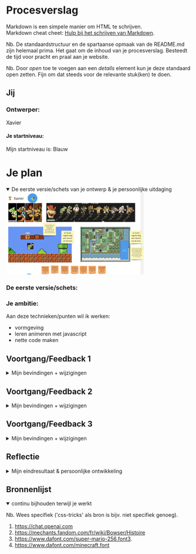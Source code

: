 # Procesverslag

Markdown is een simpele manier om HTML te schrijven.  
Markdown cheat cheet: [Hulp bij het schrijven van Markdown](https://github.com/adam-p/markdown-here/wiki/Markdown-Cheatsheet).

Nb. De standaardstructuur en de spartaanse opmaak van de README.md zijn helemaal prima. Het gaat om de inhoud van je procesverslag. Besteedt de tijd voor pracht en praal aan je website.

Nb. Door _open_ toe te voegen aan een _details_ element kun je deze standaard open zetten. Fijn om dat steeds voor de relevante stuk(ken) te doen.

## Jij

### Ontwerper:

Xavier 

#### Je startniveau:

Mijn startniveau is: Blauw

# Je plan

<details open>

### De eerste versie/schets:

  <summary>De eerste versie/schets van je ontwerp & je persoonlijke uitdaging
   <img src="readme-images/mirofeedback.png" width="375px" alt="mirofeedback">
  </summary>

### Je ambitie:

Aan deze technieken/punten wil ik werken:

- vormgeving
- leren animeren met javascript
- nette code maken

</details>

## Voortgang/Feedback 1

<details>
  <summary>Mijn bevindingen + wijzigingen</summary>

### Bevinding 1:

Wat erg slordig van mij was, was dat ik het vierkantje waar Bowser in staat met extra informatie had gemaakt met figma.
Dit had ik dus niet gecodeerd.

#### oplossing:

ik heb dit opgelost door een section toe te voegen en het te coderen 

### Bevinding 2:

al mijn codes stonden allemaal op dezelfde lijn.

#### oplossing:

dit heb ik opgelost door met de tabknop de codes verder naar rechts te verschuiven

### Bevinding 3:

alle lettertypes zijn nog standaard en dus hetzelfde.

### oplossing:

ik heb fonts gedownload en font faces gebruikt

</details>

## Voortgang/Feedback 2

<details>
  <summary>Mijn bevindingen + wijzigingen</summary>
  
  ### Bevinding 1:
tabindex mag ik niet gebruiken

#### oplossing:

ik gebruikte tab index omdat ik dacht dat ik mijn knoppen anders niet kon selecteren. Achteraf bleek het dat dit wel lukte in chrome,
maar dus niet in safari

### Bevinding 2:

de huisjes van de levels stonden op random plekken

#### oplossing:

ik heb er een paar toegevoegd en veranderd zodat bowser telkens op de juiste plek terecht komt

### Bevinding 3:

alhoewel ik 4 levels heb, kan je bij level 4 nog steeds op next klikken, ik moet dit dus disablen.

#### oplossing:

dit heb ik opgelost door een disabled state toe te voegen

</details>

## Voortgang/Feedback 3

<details>
  <summary>Mijn bevindingen + wijzigingen </summary>
  
  ### Bevinding 1:
responsiveness, zodra ik het scherm kleiner maakte werd, de tekst niet kleiner

#### oplossing:

ik heb dit opgelost door font size clamp te gebruiken

### Bevinding 2:

geen custom properties

#### oplossing:

dit heb ik opgelost door een root toe te voegen met de namen en kleuren

### Bevinding 3:

volgorde code. alles staat door elkaar

#### oplossing:
opgelost door eerst de custom properties toe te voegen, dan de algemene styling, dan de structuur en layout en ten slotte de rest

</details>

## Reflectie

<details>
  <summary>Mijn eindresultaat & persoonlijke ontwikkeling</summary>

### Je uitkomst - karakteristiek screenshot(s):
   <img src="images/mirofeedback.png" width="375px" alt="mirofeedback">

  <img src="images/resultaat.png" width="375px" alt="final ontwerp">

### Dit ging goed/Heb ik geleerd:
Ik heb heel veer verschillende dingen geleerd:
- animeren
- nette code maken
- tekst positioneren
- knop disablen
- tekst responsive maken

### Dit was lastig/Is niet gelukt:

wat ik lastig vond was hoe ik het poppetje kon bewegen van level naar level. Gelukkig is dit wel gelukt uiteindelijk
Ook vond ik het moeilijk om het poppetje te laten veranderen per klik. Ook dit is gelukt uiteindelijk.
</details>

## Bronnenlijst

<details open>
<summary>continu bijhouden terwijl je werkt</summary>

Nb. Wees specifiek ('css-tricks' als bron is bijv. niet specifiek genoeg).

1. https://chat.openai.com
2. https://mechants.fandom.com/fr/wiki/Bowser/Histoire
3. https://www.dafont.com/super-mario-256.font3. 
4. https://www.dafont.com/minecraft.font

</details>